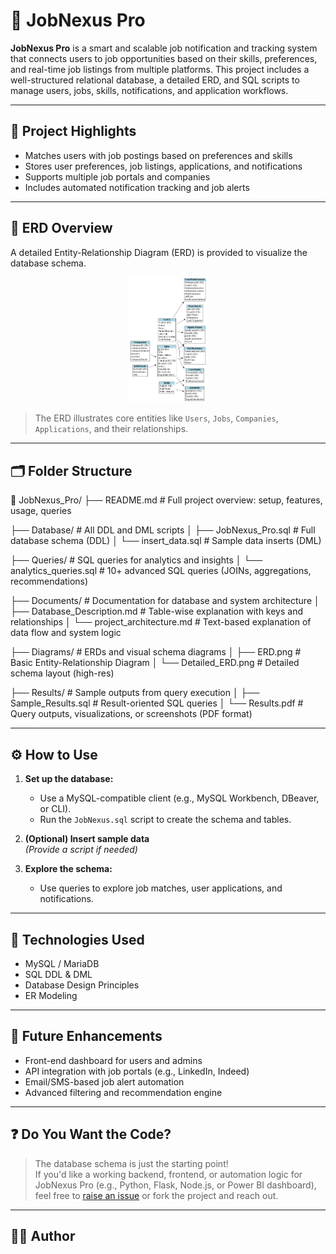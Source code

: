 # 💼 JobNexus Pro

**JobNexus Pro** is a smart and scalable job notification and tracking system that connects users to job opportunities based on their skills, preferences, and real-time job listings from multiple platforms. This project includes a well-structured relational database, a detailed ERD, and SQL scripts to manage users, jobs, skills, notifications, and application workflows.

---

## 📌 Project Highlights

- Matches users with job postings based on preferences and skills
- Stores user preferences, job listings, applications, and notifications
- Supports multiple job portals and companies
- Includes automated notification tracking and job alerts

---

## 🧱 ERD Overview

A detailed Entity-Relationship Diagram (ERD) is provided to visualize the database schema.

<p align="center">
  <img src="./Diagrams/Detailed_ERD.png" alt="Detailed ERD" width="25%">
</p>


> The ERD illustrates core entities like `Users`, `Jobs`, `Companies`, `Applications`, and their relationships.

---

## 🗂️ Folder Structure
📁 JobNexus_Pro/
├── README.md                     # Full project overview: setup, features, usage, queries

├── Database/                     # All DDL and DML scripts
│   ├── JobNexus_Pro.sql          # Full database schema (DDL)
│   └── insert_data.sql           # Sample data inserts (DML)

├── Queries/                      # SQL queries for analytics and insights
│   └── analytics_queries.sql     # 10+ advanced SQL queries (JOINs, aggregations, recommendations)

├── Documents/                         # Documentation for database and system architecture
│   ├── Database_Description.md   # Table-wise explanation with keys and relationships
│   └── project_architecture.md   # Text-based explanation of data flow and system logic

├── Diagrams/                     # ERDs and visual schema diagrams
│   ├── ERD.png                   # Basic Entity-Relationship Diagram
│   └── Detailed_ERD.png          # Detailed schema layout (high-res)

├── Results/                      # Sample outputs from query execution
│   ├── Sample_Results.sql        # Result-oriented SQL queries
│   └── Results.pdf               # Query outputs, visualizations, or screenshots (PDF format)




---

## ⚙️ How to Use

1. **Set up the database:**

   - Use a MySQL-compatible client (e.g., MySQL Workbench, DBeaver, or CLI).
   - Run the `JobNexus.sql` script to create the schema and tables.

2. **(Optional) Insert sample data**  
   *(Provide a script if needed)*

3. **Explore the schema:**

   - Use queries to explore job matches, user applications, and notifications.

---

## 🔧 Technologies Used

- MySQL / MariaDB
- SQL DDL & DML
- Database Design Principles
- ER Modeling

---

## 🚀 Future Enhancements

- Front-end dashboard for users and admins
- API integration with job portals (e.g., LinkedIn, Indeed)
- Email/SMS-based job alert automation
- Advanced filtering and recommendation engine

---

## ❓ Do You Want the Code?

> The database schema is just the starting point!  
If you'd like a working backend, frontend, or automation logic for JobNexus Pro (e.g., Python, Flask, Node.js, or Power BI dashboard), feel free to [raise an issue](#) or fork the project and reach out.

---

## 🧑‍💻 Author





